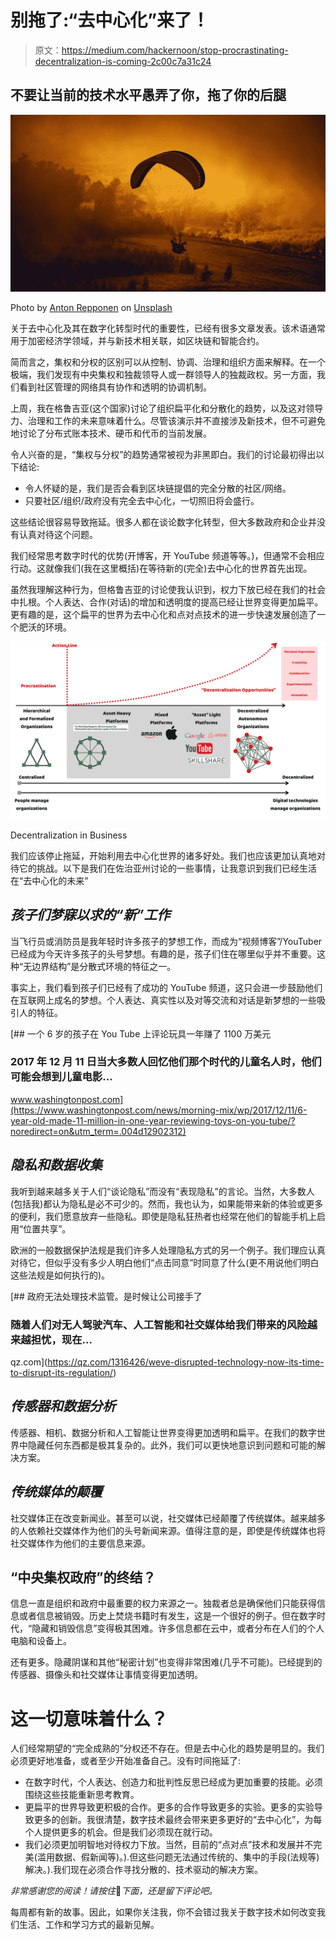 # 别拖了:“去中心化”来了！

> 原文：<https://medium.com/hackernoon/stop-procrastinating-decentralization-is-coming-2c00c7a31c24>

## 不要让当前的技术水平愚弄了你，拖了你的后腿

![](img/50fc49c0007c3f488409b92c7381ee73.png)

Photo by [Anton Repponen](https://unsplash.com/photos/IOCN-gwfwEU?utm_source=unsplash&utm_medium=referral&utm_content=creditCopyText) on [Unsplash](https://unsplash.com/search/photos/procrastinating?utm_source=unsplash&utm_medium=referral&utm_content=creditCopyText)

关于去中心化及其在数字化转型时代的重要性，已经有很多文章发表。该术语通常用于加密经济学领域，并与新技术相关联，如区块链和智能合约。

简而言之，集权和分权的区别可以从控制、协调、治理和组织方面来解释。在一个极端，我们发现有中央集权和独裁领导人或一群领导人的独裁政权。另一方面，我们看到社区管理的网络具有协作和透明的协调机制。

上周，我在格鲁吉亚(这个国家)讨论了组织扁平化和分散化的趋势，以及这对领导力、治理和工作的未来意味着什么。尽管该演示并不直接涉及新技术，但不可避免地讨论了分布式账本技术、硬币和代币的当前发展。

令人兴奋的是，“集权与分权”的趋势通常被视为非黑即白。我们的讨论最初得出以下结论:

*   令人怀疑的是，我们是否会看到区块链提倡的完全分散的社区/网络。
*   只要社区/组织/政府没有完全去中心化，一切照旧将会盛行。

这些结论很容易导致拖延。很多人都在谈论数字化转型，但大多数政府和企业并没有认真对待这个问题。

我们经常思考数字时代的优势(开博客，开 YouTube 频道等等。)，但通常不会相应行动。这就像我们(我在这里概括)在等待新的(完全)去中心化的世界首先出现。

虽然我理解这种行为，但格鲁吉亚的讨论使我认识到，权力下放已经在我们的社会中扎根。个人表达、合作(对话)的增加和透明度的提高已经让世界变得更加扁平。更有趣的是，这个扁平的世界为去中心化和点对点技术的进一步快速发展创造了一个肥沃的环境。

![](img/c1e305744a6724b0475889fb97d1cf07.png)

Decentralization in Business

我们应该停止拖延，开始利用去中心化世界的诸多好处。我们也应该更加认真地对待它的挑战。以下是我们在佐治亚州讨论的一些事情，让我意识到我们已经生活在“去中心化的未来”

## *孩子们梦寐以求的“新”工作*

当飞行员或消防员是我年轻时许多孩子的梦想工作，而成为“视频博客”/YouTuber 已经成为今天许多孩子的头号梦想。有趣的是，孩子们住在哪里似乎并不重要。这种“无边界结构”是分散式环境的特征之一。

事实上，我们看到孩子们已经有了成功的 YouTube 频道，这只会进一步鼓励他们在互联网上成名的梦想。个人表达、真实性以及对等交流和对话是新梦想的一些吸引人的特征。

[](https://www.washingtonpost.com/news/morning-mix/wp/2017/12/11/6-year-old-made-11-million-in-one-year-reviewing-toys-on-you-tube/?noredirect=on&utm_term=.004d12902312) [## 一个 6 岁的孩子在 You Tube 上评论玩具一年赚了 1100 万美元

### 2017 年 12 月 11 日当大多数人回忆他们那个时代的儿童名人时，他们可能会想到儿童电影…

www.washingtonpost.com](https://www.washingtonpost.com/news/morning-mix/wp/2017/12/11/6-year-old-made-11-million-in-one-year-reviewing-toys-on-you-tube/?noredirect=on&utm_term=.004d12902312) 

## *隐私和数据收集*

我听到越来越多关于人们“谈论隐私”而没有“表现隐私”的言论。当然，大多数人(包括我)都认为隐私是必不可少的。然而，我也认为，如果能带来新的体验或更多的便利，我们愿意放弃一些隐私。即使是隐私狂热者也经常在他们的智能手机上启用“位置共享”。

欧洲的一般数据保护法规是我们许多人处理隐私方式的另一个例子。我们理应认真对待它，但似乎没有多少人明白他们“点击同意”时同意了什么(更不用说他们明白这些法规是如何执行的)。

[](https://qz.com/1316426/weve-disrupted-technology-now-its-time-to-disrupt-its-regulation/) [## 政府无法处理技术监管。是时候让公司接手了

### 随着人们对无人驾驶汽车、人工智能和社交媒体给我们带来的风险越来越担忧，现在…

qz.com](https://qz.com/1316426/weve-disrupted-technology-now-its-time-to-disrupt-its-regulation/) 

## *传感器和数据分析*

传感器、相机、数据分析和人工智能让世界变得更加透明和扁平。在我们的数字世界中隐藏任何东西都是极其复杂的。此外，我们可以更快地意识到问题和可能的解决方案。

## *传统媒体的颠覆*

社交媒体正在改变新闻业。甚至可以说，社交媒体已经颠覆了传统媒体。越来越多的人依赖社交媒体作为他们的头号新闻来源。值得注意的是，即使是传统媒体也将社交媒体作为他们的主要信息来源。

## “中央集权政府”的终结？

信息一直是组织和政府中最重要的权力来源之一。独裁者总是确保他们只能获得信息或者信息被销毁。历史上焚烧书籍时有发生，这是一个很好的例子。但在数字时代，“隐藏和销毁信息”变得极其困难。许多信息都在云中，或者分布在人们的个人电脑和设备上。

还有更多。隐藏阴谋和其他“秘密计划”也变得非常困难(几乎不可能)。已经提到的传感器、摄像头和社交媒体让事情变得更加透明。

# **这一切意味着什么？**

人们经常期望的“完全成熟的”分权还不存在。但是去中心化的趋势是明显的。我们必须更好地准备，或者至少开始准备自己。没有时间拖延了:

*   在数字时代，个人表达、创造力和批判性反思已经成为更加重要的技能。必须围绕这些技能重新思考教育。
*   更扁平的世界导致更积极的合作。更多的合作导致更多的实验。更多的实验导致更多的创新。我很清楚，数字技术最终会带来更多更好的“去中心化”，为每个人提供更多的机会。但是我们必须现在就行动。
*   我们必须更加明智地对待权力下放。当然，目前的“点对点”技术和发展并不完美(滥用数据、假新闻等)。).但这些问题无法通过传统的、集中的手段(法规等)解决。).我们现在必须合作寻找分散的、技术驱动的解决方案。

*非常感谢您的阅读！请按住*👏*下面，还是留下评论吧。*

每周都有新的故事。因此，如果你关注我，你不会错过我关于数字技术如何改变我们生活、工作和学习方式的最新见解。